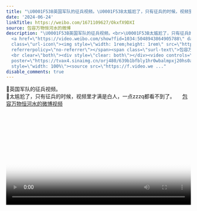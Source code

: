 ```yaml
---
title: "\U0001F53B英国军队的征兵视频。\U0001F53B太尴尬了，只有征兵的时候，视频里才满是白人，一点zzzq都看不到了。 包容万物恒河水的微博视频"
date: '2024-06-24'
linkTitle: https://weibo.com/1671109627/OkxfX9DXI
source: 包容万物恒河水的微博
description: "\U0001F53B英国军队的征兵视频。<br>\U0001F53B太尴尬了，只有征兵的时候，视频里才满是白人，一点zzzq都看不到了。
  <a href=\"https://video.weibo.com/show?fid=1034:5048943864905788\" data-hide=\"\"><span
  class=\"url-icon\"><img style=\"width: 1rem;height: 1rem\" src=\"https://h5.sinaimg.cn/upload/2015/09/25/3/timeline_card_small_video_default.png\"
  referrerpolicy=\"no-referrer\"></span><span class=\"surl-text\">包容万物恒河水的微博视频</span></a>
  <br clear=\"both\"><div style=\"clear: both\"></div><video controls=\"controls\"
  poster=\"https://tvax4.sinaimg.cn/orj480/639b1bfbly1hr0wbalmpxj20hs0a03yl.jpg\"
  style=\"width: 100%\"><source src=\"https://f.video.we ..."
disable_comments: true
---
```

🔻英国军队的征兵视频。<br>🔻太尴尬了，只有征兵的时候，视频里才满是白人，一点zzzq都看不到了。 <a href="https://video.weibo.com/show?fid=1034:5048943864905788" data-hide=""><span class="url-icon"><img style="width: 1rem;height: 1rem" src="https://h5.sinaimg.cn/upload/2015/09/25/3/timeline_card_small_video_default.png" referrerpolicy="no-referrer"></span><span class="surl-text">包容万物恒河水的微博视频</span></a> <br clear="both"><div style="clear: both"></div><video controls="controls" poster="https://tvax4.sinaimg.cn/orj480/639b1bfbly1hr0wbalmpxj20hs0a03yl.jpg" style="width: 100%"><source src="https://f.video.we ...